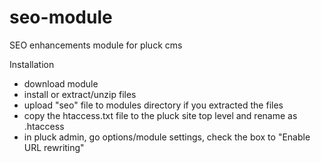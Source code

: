 seo-module
==========

SEO enhancements module for pluck cms

Installation
- download module
- install or extract/unzip files
- upload "seo" file to modules directory if you extracted the files
- copy the htaccess.txt file to the pluck site top level and rename as .htaccess
- in pluck admin, go options/module settings, check the box to "Enable URL rewriting"

